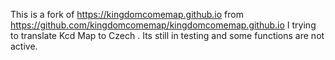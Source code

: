 This is a fork of https://kingdomcomemap.github.io from https://github.com/kingdomcomemap/kingdomcomemap.github.io
I trying to translate Kcd Map to Czech .
Its still in testing and some functions are not active.
